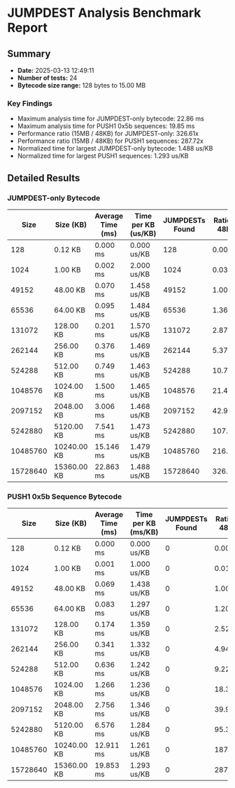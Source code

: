 # JUMPDEST Analysis Benchmark Report

## Summary

- **Date:** 2025-03-13 12:49:11
- **Number of tests:** 24
- **Bytecode size range:** 128 bytes to 15.00 MB

### Key Findings

- Maximum analysis time for JUMPDEST-only bytecode: 22.86 ms
- Maximum analysis time for PUSH1 0x5b sequences: 19.85 ms
- Performance ratio (15MB / 48KB) for JUMPDEST-only: 326.61x
- Performance ratio (15MB / 48KB) for PUSH1 sequences: 287.72x
- Normalized time for largest JUMPDEST-only bytecode: 1.488 us/KB
- Normalized time for largest PUSH1 sequences: 1.293 us/KB

## Detailed Results

### JUMPDEST-only Bytecode

| Size | Size (KB) | Average Time (ms) | Time per KB (us/KB) | JUMPDESTs Found | Ratio to 48KB |
|------|-----------|-------------------|---------------------|-----------------|---------------|
| 128 | 0.12 KB | 0.000 ms | 0.000 us/KB | 128 | 0.00x |
| 1024 | 1.00 KB | 0.002 ms | 2.000 us/KB | 1024 | 0.03x |
| 49152 | 48.00 KB | 0.070 ms | 1.458 us/KB | 49152 | 1.00x |
| 65536 | 64.00 KB | 0.095 ms | 1.484 us/KB | 65536 | 1.36x |
| 131072 | 128.00 KB | 0.201 ms | 1.570 us/KB | 131072 | 2.87x |
| 262144 | 256.00 KB | 0.376 ms | 1.469 us/KB | 262144 | 5.37x |
| 524288 | 512.00 KB | 0.749 ms | 1.463 us/KB | 524288 | 10.70x |
| 1048576 | 1024.00 KB | 1.500 ms | 1.465 us/KB | 1048576 | 21.43x |
| 2097152 | 2048.00 KB | 3.006 ms | 1.468 us/KB | 2097152 | 42.94x |
| 5242880 | 5120.00 KB | 7.541 ms | 1.473 us/KB | 5242880 | 107.73x |
| 10485760 | 10240.00 KB | 15.146 ms | 1.479 us/KB | 10485760 | 216.37x |
| 15728640 | 15360.00 KB | 22.863 ms | 1.488 us/KB | 15728640 | 326.61x |

### PUSH1 0x5b Sequence Bytecode

| Size | Size (KB) | Average Time (ms) | Time per KB (ms/KB) | JUMPDESTs Found | Ratio to 48KB |
|------|-----------|-------------------|---------------------|-----------------|---------------|
| 128 | 0.12 KB | 0.000 ms | 0.000 us/KB | 0 | 0.00x |
| 1024 | 1.00 KB | 0.001 ms | 1.000 us/KB | 0 | 0.01x |
| 49152 | 48.00 KB | 0.069 ms | 1.438 us/KB | 0 | 1.00x |
| 65536 | 64.00 KB | 0.083 ms | 1.297 us/KB | 0 | 1.20x |
| 131072 | 128.00 KB | 0.174 ms | 1.359 us/KB | 0 | 2.52x |
| 262144 | 256.00 KB | 0.341 ms | 1.332 us/KB | 0 | 4.94x |
| 524288 | 512.00 KB | 0.636 ms | 1.242 us/KB | 0 | 9.22x |
| 1048576 | 1024.00 KB | 1.266 ms | 1.236 us/KB | 0 | 18.35x |
| 2097152 | 2048.00 KB | 2.756 ms | 1.346 us/KB | 0 | 39.94x |
| 5242880 | 5120.00 KB | 6.576 ms | 1.284 us/KB | 0 | 95.30x |
| 10485760 | 10240.00 KB | 12.911 ms | 1.261 us/KB | 0 | 187.12x |
| 15728640 | 15360.00 KB | 19.853 ms | 1.293 us/KB | 0 | 287.72x |

